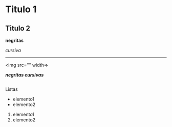 # Titulo 1

## Titulo 2


**negritas**

*cursiva*
*****

<img src="" width=>

***negritas cursivas***
~~~

~~~

Listas
- elemento1
- elemento2

1. elemento1
2. elemento2

~~~
~~~